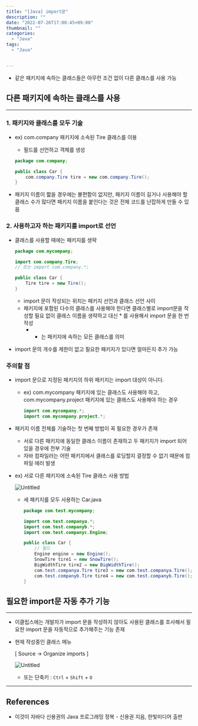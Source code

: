 ```yaml
---
title: "[Java] import문"
description: ""
date: "2022-07-26T17:00:45+09:00"
thumbnail: ""
categories:
  - "Java"
tags:
  - "Java"


---
```

<!--more-->

- 같은 패키지에 속하는 클래스들은 아무런 조건 없이 다른 클래스를 사용 가능

## 다른 패키지에 속하는 클래스를 사용

---

### 1. 패키지와 클래스를 모두 기술

- ex) com.company 패키지에 소속된 Tire 클래스를 이용
    - 필드를 선언하고 객체를 생성
    
    ```java
    package com.company;
    
    public class Car {
    	com.company.Tire tire = new com.company.Tire();
    }
    ```
    
- 패키지 이름이 짧을 경우에는 불편함이 없지만, 패키지 이름이 길거나 사용해야 할 클래스 수가 많다면 패키지 이름을 붙인다는 것은 전체 코드를 난잡하게 만들 수 있음

### 2. 사용하고자 하는 패키지를 import로 선언

- 클래스를 사용할 때에는 패키지를 생략
    
    ```java
    package com.mycompany;
    
    import com.company.Tire;
    // 또는 import com.company.*;
    
    public class Car {
    	Tire tire = new Tire();
    }
    ```
    
    - import 문이 작성되는 위치는 패키지 선언과 클래스 선언 사이
    - 패키지에 포함된 다수의 클래스를 사용해야 한다면 클래스별로 import문을 작성할 필요 없이 클래스 이름을 생략하고 대신 * 를 사용해서 import 문을 한 번 작성
        - * 는 패키지에 속하는 모든 클래스를 의미
- import 문의 개수를 제한이 없고 필요한 패키지가 있다면 얼마든지 추가 가능

### 주의할 점

- import 문으로 지정된 패키지의 하위 패키지는 import 대상이 아니다.
    - ex) com.mycompany 패키지에 있는 클래스도 사용해야 하고, com.mycompany.project 패키지에 있는 클래스도 사용해야 하는 경우
        
        ```java
        import com.mycompany.*;
        import com.mycompany.project.*;
        ```
        
- 패키지 이름 전체를 기술하는 첫 번째 방법이 꼭 필요한 경우가 존재
    - 서로 다른 패키지에 동일한 클래스 이름이 존재하고 두 패키지가 import 되어 있을 경우에 전부 기술
    - 자바 컴파일러는 어떤 패키지에서 클래스를 로딩할지 결정할 수 없기 때문에 컴파일 에러 발생
- ex) 서로 다른 패키지에 소속된 Tire 클래스 사용 방법
    
    ![Untitled](/images/lang_java/class/import문/Untitled.png)
    
    - 세 패키지를 모두 사용하는 Car.java
        
        ```java
        package com.test.mycompany;
        
        import com.test.companya.*;
        import com.test.companyb.*;
        import com.test.companyc.Engine;
        
        public class Car {
        	// 필드
        	Engine engine = new Engine();
        	SnowTire tire1 = new SnowTire();
        	BigWidthTire tire2 = new BigWidthTire();
        	com.test.companya.Tire tire3 = new com.test.companya.Tire();
        	com.test.companyb.Tire tire4 = new com.test.companyb.Tire();
        }
        ```
        
    

## 필요한 import문 자동 추가 기능

---

- 이클립스에는 개발자가 import 문을 작성하지 않아도 사용된 클래스를 조사해서 필요한 import 문을 자동적으로 추가해주는 기능 존재
- 현재 작성중인 클래스 메뉴
    
    [ Source → Organize imports ]
    
    ![Untitled](/images/lang_java/class/import문/Untitled%201.png)
    
    - 또는 단축키 : `Ctrl` + `Shift` + `O`

---

## References

- 이것이 자바다 신용권의 Java 프로그래밍 정복 - 신용권 지음, 한빛미디어 출판